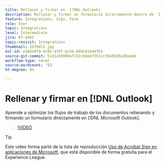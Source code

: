 ```yaml
---
title: Rellenar y firmar en  [!DNL Outlook]
description: Rellenar y firmar un formulario directamente dentro de  [!DNL Microsoft Outlook]
feature: Integrations, Sign, Form
role: User
topic: Integrations
level: Intermediate
jira: KT-6462
topic-revisit: Integrations
thumbnail: 29764t1.jpg
exl-id: e16be9f0-4c92-4f9f-bc36-609c81e94763
source-git-commit: 51d1a59999a7132cb6e47351cc39a93d9a38eaeb
workflow-type: tm+mt
source-wordcount: '53'
ht-degree: 0%

---
```


# Rellenar y firmar en [!DNL Outlook]

Aprende a optimizar los flujos de trabajo de los documentos rellenando y firmando un formulario directamente en [!DNL Microsoft Outlook].

>[!VIDEO](https://video.tv.adobe.com/v/344947?quality=12&learn=on&hidetitle=true)

>[!TIP]
>
>Este vídeo forma parte de la lista de reproducción [Uso de Acrobat Sign en aplicaciones de Microsoft](https://experienceleague.adobe.com/es/playlists/acrobat-sign-integrate-microsoft-apps), que está disponible de forma gratuita para el Experience League.
